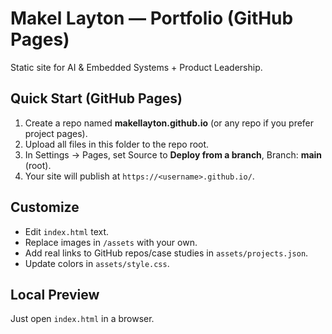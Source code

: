 # Makel Layton — Portfolio (GitHub Pages)

Static site for AI & Embedded Systems + Product Leadership.

## Quick Start (GitHub Pages)
1. Create a repo named **makellayton.github.io** (or any repo if you prefer project pages).
2. Upload all files in this folder to the repo root.
3. In Settings → Pages, set Source to **Deploy from a branch**, Branch: **main** (root).
4. Your site will publish at `https://<username>.github.io/`.

## Customize
- Edit `index.html` text.
- Replace images in `/assets` with your own.
- Add real links to GitHub repos/case studies in `assets/projects.json`.
- Update colors in `assets/style.css`.

## Local Preview
Just open `index.html` in a browser.
